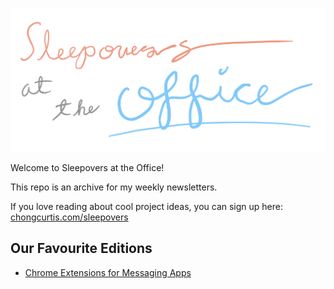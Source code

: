 <p align="center">
  <img src="title.jpg" alt="Sleepovers at the Office"/>
</p>

Welcome to Sleepovers at the Office!

This repo is an archive for my weekly newsletters.

If you love reading about cool project ideas, you can sign up here: [chongcurtis.com/sleepovers](https://chongcurtis.com/sleepovers)

## Our Favourite Editions
- [Chrome Extensions for Messaging Apps](4_chrome_extensions_for_messaging_apps.md)